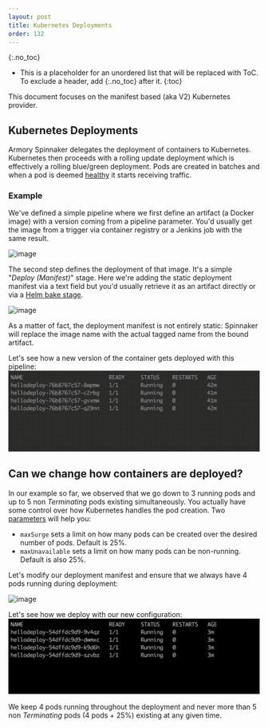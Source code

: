 ```yaml
---
layout: post
title: Kubernetes Deployments
order: 132
---
```

{:.no_toc}
* This is a placeholder for an unordered list that will be replaced with ToC. To exclude a header, add {:.no_toc} after it.
{:toc}

This document focuses on the manifest based (aka V2) Kubernetes provider.

## Kubernetes Deployments
Armory Spinnaker delegates the deployment of containers to Kubernetes. Kubernetes then proceeds with a rolling update deployment which is effectively a rolling blue/green deployment.
Pods are created in batches and when a pod is deemed [healthy](https://kubernetes.io/docs/tasks/configure-pod-container/configure-liveness-readiness-probes/) it starts receiving traffic.

### Example
We've defined a simple pipeline where we first define an artifact (a Docker image) with a version coming from a pipeline parameter.
You'd usually get the image from a trigger via container registry or a Jenkins job with the same result.

![image](/images/%5Bf1c1b353770f4fcb2ef259a94c46a9ca%5D_Image%25202018-09-27%2520at%25204.47.42%2520PM.png)


The second step defines the deployment of that image. It's a simple "*Deploy (Manifest)*" stage. Here we're adding the static deployment manifest via a text field but you'd usually retrieve it as an artifact directly
or via a [Helm bake stage](https://kb.armory.io/kubernetes/using-spinnaker-and-helm/).

![image](/images/%5Bb2347374090ddd8ccff9178ac0cee09a%5D_Image%25202018-09-27%2520at%25206.01.23%2520PM.png)

As a matter of fact, the deployment manifest is not entirely static: Spinnaker will replace the image name with the actual tagged name from the bound artifact.

Let's see how a new version of the container gets deployed with this pipeline:
![image](/assets/images/rollingupdate-default.gif)


## Can we change how containers are deployed?
In our example so far, we observed that we go down to 3 running pods and up to 5 non *Terminating* pods existing simultaneously.
You actually have some control over how Kubernetes handles the pod creation.
Two [parameters](https://kubernetes.io/docs/concepts/workloads/controllers/deployment/#rolling-update-deployment) will help you:
- `maxSurge` sets a limit on how many pods can be created over the desired number of pods. Default is 25%.
- `maxUnavailable` sets a limit on how many pods can be non-running. Default is also 25%.

Let's modify our deployment manifest and ensure that we always have 4 pods running during deployment:

![image](/images/%5Be955d4e3d765b2bba04eca65d1f87153%5D_Image%25202018-09-27%2520at%25205.58.29%2520PM.png)

Let's see how we deploy with our new configuration:
![image](/assets/images/rollingupdate-0.gif)

We keep 4 pods running throughout the deployment and never more than 5 non *Terminating* pods (4 pods + 25%) existing at any given time.
